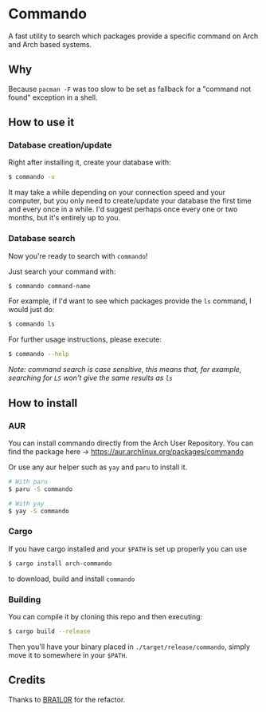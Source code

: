 # Commando

A fast utility to search which packages provide a specific command on
Arch and Arch based systems.

## Why

Because `pacman -F` was too slow to be set as fallback for a "command
not found" exception in a shell.

## How to use it

### Database creation/update

Right after installing it, create your database with:

``` bash
$ commando -u
```

It may take a while depending on your connection speed and your
computer, but you only need to create/update your database the first
time and every once in a while. I'd suggest perhaps once every one or
two months, but it's entirely up to you.

### Database search

Now you're ready to search with `commando`!

Just search your command with:

``` bash
$ commando command-name
```

For example, if I'd want to see which packages provide the `ls` command,
I would just do:

``` bash
$ commando ls
```

For further usage instructions, please execute:

``` bash
$ commando --help
```

*Note: command search is case sensitive, this means that, for example,
searching for `LS` won't give the same results as `ls`*

## How to install

### AUR
You can install commando directly from the Arch User Repository.
You can find the package here -> https://aur.archlinux.org/packages/commando

Or use any aur helper such as `yay` and `paru` to install it.

```bash
# With paru
$ paru -S commando

# With yay
$ yay -S commando
```

### Cargo
If you have cargo installed and your `$PATH` is set up properly you can use

``` bash
$ cargo install arch-commando
```

to download, build and install `commando`

### Building

You can compile it by cloning this repo and then executing:

``` bash
$ cargo build --release
```

Then you'll have your binary placed in `./target/release/commando`,
simply move it to somewhere in your `$PATH`.

## Credits
Thanks to [BRA1L0R](https://github.com/BRA1L0R) for the refactor.
